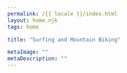 ```yaml
---
permalink: /{{ locale }}/index.html
layout: home.njk
tags: home

title: "Surfing and Mountain Biking"

metaImage: ""
metaDescription: ""
---
```

